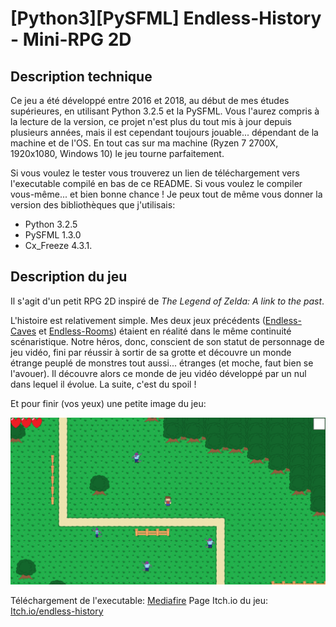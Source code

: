 # [Python3][PySFML] Endless-History - Mini-RPG 2D

## Description technique

Ce jeu a été développé entre 2016 et 2018, au début de mes études supérieures, en utilisant Python 3.2.5 et la PySFML.
Vous l'aurez compris à la lecture de la version, ce projet n'est plus du tout mis à jour depuis plusieurs années, mais il est cependant toujours jouable... dépendant de la machine et de l'OS. En tout cas sur ma machine (Ryzen 7 2700X, 1920x1080, Windows 10) le jeu tourne parfaitement.

Si vous voulez le tester vous trouverez un lien de téléchargement vers l'executable compilé en bas de ce README. Si vous voulez le compiler vous-même... et bien bonne chance ! Je peux tout de même vous donner la version des bibliothèques que j'utilisais:
- Python 3.2.5
- PySFML 1.3.0
- Cx_Freeze 4.3.1.

## Description du jeu

Il s'agit d'un petit RPG 2D inspiré de *The Legend of Zelda: A link to the past*.

L'histoire est relativement simple. Mes deux jeux précédents ([Endless-Caves](https://github.com/Reiex/Endless-Caves) et [Endless-Rooms](https://github.com/Reiex/Endless-Rooms)) étaient en réalité dans le même continuité scénaristique.
Notre héros, donc, conscient de son statut de personnage de jeu vidéo, fini par réussir à sortir de sa grotte et découvre un monde étrange peuplé de monstres tout aussi... étranges (et moche, faut bien se l'avouer).
Il découvre alors ce monde de jeu vidéo développé par un nul dans lequel il évolue. La suite, c'est du spoil !

Et pour finir (vos yeux) une petite image du jeu:

![Image du jeu](images/screenshot.png)

Téléchargement de l'executable: [Mediafire](http://www.mediafire.com/file/65ijbhqp7sio8wj/Endless-caves.rar/file)
Page Itch.io du jeu: [Itch.io/endless-history](https://my-fucking-games.itch.io/endless-history)
